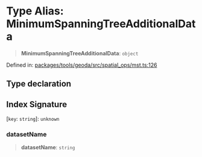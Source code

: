 # Type Alias: MinimumSpanningTreeAdditionalData

> **MinimumSpanningTreeAdditionalData**: `object`

Defined in: [packages/tools/geoda/src/spatial\_ops/mst.ts:126](https://github.com/GeoDaCenter/openassistant/blob/dc72d81a35cf8e46295657303846fbb4ad891993/packages/tools/geoda/src/spatial_ops/mst.ts#L126)

## Type declaration

## Index Signature

\[`key`: `string`\]: `unknown`

### datasetName

> **datasetName**: `string`
